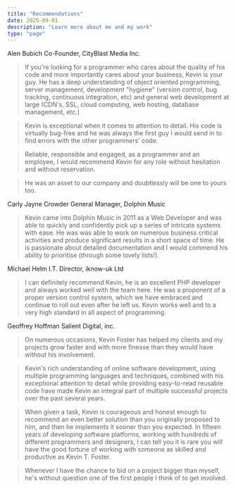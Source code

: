 ```yaml
---
title: "Recommendations"
date: 2025-09-01
description: "Learn more about me and my work"
type: "page"
---
```



Alen Bubich
Co-Founder, CityBlast Media Inc.
> If you're looking for a programmer who cares about the quality of his code and more importantly cares about your business, Kevin is your guy. He has a deep understanding of object oriented programming, server management, development "hygiene" (version control, bug tracking, continuous integration, etc) and general web development at large (CDN's, SSL, cloud computing, web hosting, database management, etc.)

> Kevin is exceptional when it comes to attention to detail. His code is virtually bug-free and he was always the first guy I would send in to find errors with the other programmers’ code.

> Reliable, responsible and engaged, as a programmer and an employee, I would recommend Kevin for any role without hesitation and without reservation.

> He was an asset to our company and doubtlessly will be one to yours too.


Carly Jayne Crowder
General Manager, Dolphin Music
> Kevin came into Dolphin Music in 2011 as a Web Developer and was able to quickly and confidently pick up a series of intricate systems with ease. He was was able to work on numerous business critical activities and produce significant results in a short space of time. He is passionate about detailed documentation and I would commend his ability to prioritise (through some lovely lists!).

Michael Helm
I.T. Director, iknow-uk Ltd
> I can definitely recommend Kevin, he is an excellent PHP developer and always worked well with the team here. He was a proponent of a proper version control system, which we have embraced and continue to roll out even after he left us. Kevin works well and to a very high standard in all aspect of programming.

Geoffrey Hoffman
Salient Digital, inc.
> On numerous occasions, Kevin Foster has helped my clients and my projects grow faster and with more finesse than they would have without his involvement.

> Kevin's rich understanding of online software development, using multiple programming languages and techniques, combined with his exceptional attention to detail while providing easy-to-read reusable code have made Kevin an integral part of multiple successful projects over the past several years.

> When given a task, Kevin is courageous and honest enough to recommend an even better solution than you originally proposed to him, and then he implements it sooner than you expected. In fifteen years of developing software platforms, working with hundreds of different programmers and designers, I can tell you it is rare you will have the good fortune of working with someone as skilled and productive as Kevin T. Foster.

> Whenever I have the chance to bid on a project bigger than myself, he's without question one of the first people I think of to get involved.